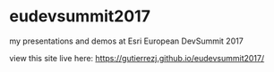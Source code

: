 # eudevsummit2017

my presentations and demos at Esri European DevSummit 2017

view this site live here: https://gutierrezj.github.io/eudevsummit2017/

